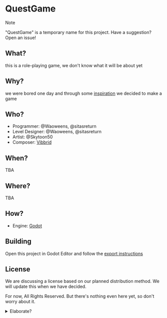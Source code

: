 # QuestGame
> [!NOTE]
> "QuestGame" is a temporary name for this project. Have a suggestion? Open an issue!

## What?
this is a role-playing game, we don't know what it will be about yet

## Why?
we were bored one day and through some [inspiration](https://develop.games/) we decided to make a game

## Who?
- Programmer: @Waoweens, @sitasreturn
- Level Designer: @Waoweens, @sitasreturn
- Artist: @Skytoon50
- Composer: [Vibbrid](https://www.youtube.com/@vibbrid)

## When?
TBA

## Where?
TBA

## How?
- Engine: [Godot](https://godotengine.org/)

## Building
Open this project in Godot Editor and follow the [export instructions](https://docs.godotengine.org/en/stable/tutorials/export/exporting_projects.html)

## License
We are discussing a license based on our planned distribution method. We will update this when we have decided.

For now, All Rights Reserved. But there's nothing even here yet, so don't worry about it.

<details>
<summary>Elaborate?</summary>

We really want to release this under GPL, but some platforms, such as Steam, [have restrictions on GPL software](https://partner.steamgames.com/doc/sdk/uploading/distributing_opensource). We are looking into ways to get around this, but we may have to release under a different license.

Ideas:
- Release the game under GPL, but have a separate license for the Steam release
- LGPL (this may also have restrictions on Steam)
- MIT/Expat (i hate this license)
- MPL
- Apache
- BSD

> [!NOTE]
> This game may not even be released on Steam, since we (I) cannot afford to start an LLC (up to $4000 USD!), and releasing as an individual (Sole Proprietorship) has some legal risks.

> this legal stuff is making me go insane.
> come back in 2 days where we'll probably have this out as L/GPL*

</details>